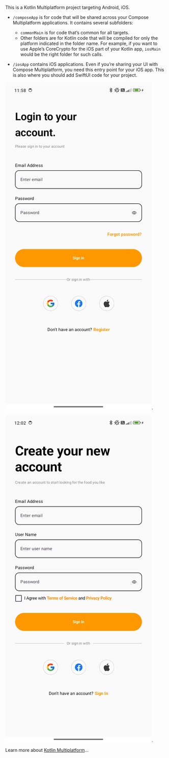 This is a Kotlin Multiplatform project targeting Android, iOS.

* `/composeApp` is for code that will be shared across your Compose Multiplatform applications.
  It contains several subfolders:
  - `commonMain` is for code that’s common for all targets.
  - Other folders are for Kotlin code that will be compiled for only the platform indicated in the folder name.
    For example, if you want to use Apple’s CoreCrypto for the iOS part of your Kotlin app,
    `iosMain` would be the right folder for such calls.

* `/iosApp` contains iOS applications. Even if you’re sharing your UI with Compose Multiplatform, 
  you need this entry point for your iOS app. This is also where you should add SwiftUI code for your project.


 ![Login](https://github.com/rahul0007/AiFoodDeliveryApp/blob/5e0f64c6cbacfdd0a810ed7a41b863894dbd6553/Screenshot_Login.png).

 ![Sign_up](https://github.com/rahul0007/AiFoodDeliveryApp/blob/e35da298304199a97bc7a5160f19e33cc639823e/Screenshot_sign_up.png).

 


Learn more about [Kotlin Multiplatform](https://www.jetbrains.com/help/kotlin-multiplatform-dev/get-started.html)…
